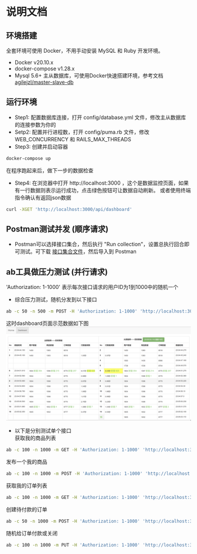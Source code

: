 说明文档
=======

## 环境搭建
全套环境可使用 Docker，不用手动安装 MySQL 和 Ruby 开发环境。
* Docker v20.10.x
* docker-compose v1.28.x
* Mysql 5.6+ 主从数据库，可使用Docker快速搭建环境，参考文档 [agilejzl/master-slave-db](https://github.com/agilejzl/master-slave-db)

## 运行环境
* Step1: 配置数据库连接，打开 config/database.yml 文件，修改主从数据库的连接参数为你的
* Setp2: 配置并行进程数，打开 config/puma.rb 文件，修改 WEB_CONCURRENCY 和 RAILS_MAX_THREADS  
* Step3: 创建并启动容器
```bash  
docker-compose up
```
在程序跑起来后，做下一步的数据检查

* Step4: 在浏览器中打开 http://localhost:3000 ，这个是数据监控页面，如果有一行数据则表示运行成功，点击绿色按钮可让数据自动刷新。
或者使用终端指令确认有返回json数据
```bash 
curl -XGET 'http://localhost:3000/api/dashboard'
```

## Postman测试并发 (顺序请求) 
* Postman可以选择接口集合，然后执行 "Run collection"，设置总执行回合即可测试。可下载 [接口集合文件](https://raw.githubusercontent.com/agilejzl/master-slave-db-demo/master/public/demo/DB2-Tester.postman_collection.json)，然后导入到 Postman

## ab工具做压力测试 (并行请求) 
'Authorization: 1-1000' 表示每次接口请求的用户ID为1到1000中的随机一个
* 综合压力测试，随机分发到以下接口
```bash
ab -c 50 -n 500 -m POST -H 'Authorization: 1-1000' 'http://localhost:3000/api/dashboard/mock_mix_action?scope=my'
```
这时dashboard页面示范数据如下图  
![dashboard页面示范](https://raw.githubusercontent.com/agilejzl/master-slave-db-demo/master/public/demo/db_dashboard.png)

* 以下是分别测试单个接口  
获取我的商品列表
```bash
ab -c 100 -n 1000 -m GET -H 'Authorization: 1-1000' 'http://localhost:3000/api/products?scope=my'
```
发布一个我的商品
```bash
ab -c 100 -n 1000 -m POST -H 'Authorization: 1-1000' 'http://localhost:3000/api/products'
```
获取我的订单列表
```bash
ab -c 100 -n 1000 -m GET -H 'Authorization: 1-1000' 'http://localhost:3000/api/orders?scope=my'
```
创建待付款的订单
```bash
ab -c 50 -n 1000 -m POST -H 'Authorization: 1-1000' 'http://localhost:3000/api/orders'
```
随机给订单付款或关闭
```bash
ab -c 100 -n 1000 -m PUT -H 'Authorization: 1-1000' 'http://localhost:3000/api/orders/random_id'
```

